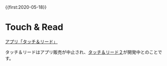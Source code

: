 {{first:2020-05-18}}
# Touch & Read

[アプリ「タッチ＆リード」](https://www.jstage.jst.go.jp/article/jcss/18/3/18_3_521/_pdf)

タッチ＆リードはアプリ販売が中止され、[タッチ＆リード２](https://atac-lab.com/info/2410943)が開発中とのことです。
